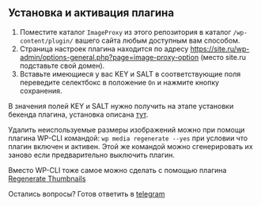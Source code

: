 ## Установка и активация плагина

1. Поместите каталог `ImageProxy` из этого репозитория в каталог `/wp-content/plugin/` вашего сайта любым доступным вам способом.
2. Страница настроек плагина находится по адресу https://site.ru/wp-admin/options-general.php?page=image-proxy-option (место site.ru подставьте свой домен).
3. Вставьте имеющиеся у вас KEY и SALT в соответствующие поля переведите селектбокс в положение `On` и  нажмите кнопку сохранения.

В значения полей KEY и SALT нужно получить на этапе установки бекенда плагина, установка описана [тут](https://github.com/petrozavodsky/ImageProxy-config/blob/master/README.md).

Удалить неиспользуемые размеры изображений можно при помощи плагина WP-CLI командой: `wp media regenerate --yes` при условии что плагин включен и активен. Этой же командой можно сгенерировать их заново если предварительно выключить плагин.

Вместо WP-CLI тоже самое можно сделать с помощью плагина [Regenerate Thumbnails](https://wordpress.org/plugins/regenerate-thumbnails/)

Остались вопросы? Готов ответить в [telegram](https://github.com/petrozavodsky/ImageProxy)
